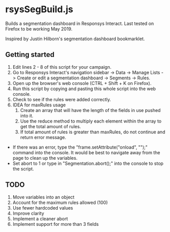 # rsysSegBuild.js
Builds a segmentation dashboard in Responsys Interact.
Last tested on Firefox to be working May 2019.

Inspired by Justin Hilborn's segmentation dashboard bookmarklet.

## Getting started
1. Edit lines 2 - 8 of this script for your campaign.
2. Go to Responsys Interact's navigation sidebar -> Data -> Manage Lists -> Create or edit a segmentation dashboard -> Segments -> Rules.
3. Open up the browser's web console (CTRL + Shift + K on Firefox).
4. Run this script by copying and pasting this whole script into the web console.
5. Check to see if the rules were added correctly.
6. IDEA for maxRules usage
    1. Create an array that will have the length of the fields in use pushed into it.
    2. Use the reduce method to multiply each element within the array to get the total amount of rules.
    3. If total amount of rules is greater than maxRules, do not continue and return error message.

- If there was an error, type the "frame.setAttribute("onload", "");" command into the console. It would be best to navigate away from the page to clean up the variables.
- Set abort to 1 or type in "Segmentation.abort();" into the console to stop the script.

## TODO
1. Move variables into an object
2. Account for the maximum rules allowed (100)
3. Use fewer hardcoded values
4. Improve clarity
5. Implement a cleaner abort
6. Implement support for more than 3 fields
